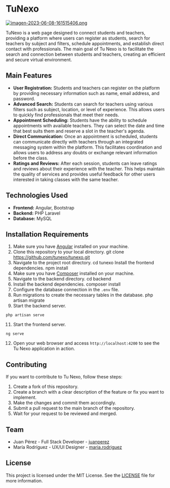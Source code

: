 # TuNexo
[![imagen-2023-06-08-161515406.png](https://i.postimg.cc/C1jWcB59/imagen-2023-06-08-161515406.png)](https://postimg.cc/zbGtBfnk)

TuNexo is a web page designed to connect students and teachers, providing a platform where users can register as students, search for teachers by subject and filters, schedule appointments, and establish direct contact with professionals. The main goal of Tu Nexo is to facilitate the search and connection between students and teachers, creating an efficient and secure virtual environment.

## Main Features

- **User Registration:** Students and teachers can register on the platform by providing necessary information such as name, email address, and password.
- **Advanced Search:** Students can search for teachers using various filters such as subject, location, or level of experience. This allows users to quickly find professionals that meet their needs.
- **Appointment Scheduling:** Students have the ability to schedule appointments with available teachers. They can select the date and time that best suits them and reserve a slot in the teacher's agenda.
- **Direct Communication:** Once an appointment is scheduled, students can communicate directly with teachers through an integrated messaging system within the platform. This facilitates coordination and allows users to address any doubts or exchange relevant information before the class.
- **Ratings and Reviews:** After each session, students can leave ratings and reviews about their experience with the teacher. This helps maintain the quality of services and provides useful feedback for other users interested in taking classes with the same teacher.

## Technologies Used

- **Frontend:** Angular, Bootstrap
- **Backend:** PHP Laravel
- **Database:** MySQL

## Installation Requirements

1. Make sure you have [Angular](https://angular.io/guide/setup-local) installed on your machine.
2. Clone this repository to your local directory.
git clone https://github.com/tunexo/tunexo.git
3. Navigate to the project root directory.
cd tunexo
Install the frontend dependencies.
npm install
4. Make sure you have [Composer](https://getcomposer.org/doc/00-intro.md) installed on your machine.
5. Navigate to the backend directory.
cd backend
7. Install the backend dependencies.
composer install
8. Configure the database connection in the `.env` file.
9. Run migrations to create the necessary tables in the database.
php artisan migrate
10. Start the backend server.
 ```
 php artisan serve
 ```
11. Start the frontend server.
 ```
 ng serve
 ```
12. Open your web browser and access `http://localhost:4200` to see the Tu Nexo application in action.

## Contributing

If you want to contribute to Tu Nexo, follow these steps:

1. Create a fork of this repository.
2. Create a branch with a clear description of the feature or fix you want to implement.
3. Make the changes and commit them accordingly.
4. Submit a pull request to the main branch of the repository.
5. Wait for your request to be reviewed and merged.

## Team

- Juan Pérez - Full Stack Developer - [juanperez](https://github.com/juanperez)
- María Rodríguez - UX/UI Designer - [maria.rodriguez](https://github.com/maria.rodriguez)

## License

This project is licensed under the MIT License. See the [LICENSE](LICENSE) file for more information.




